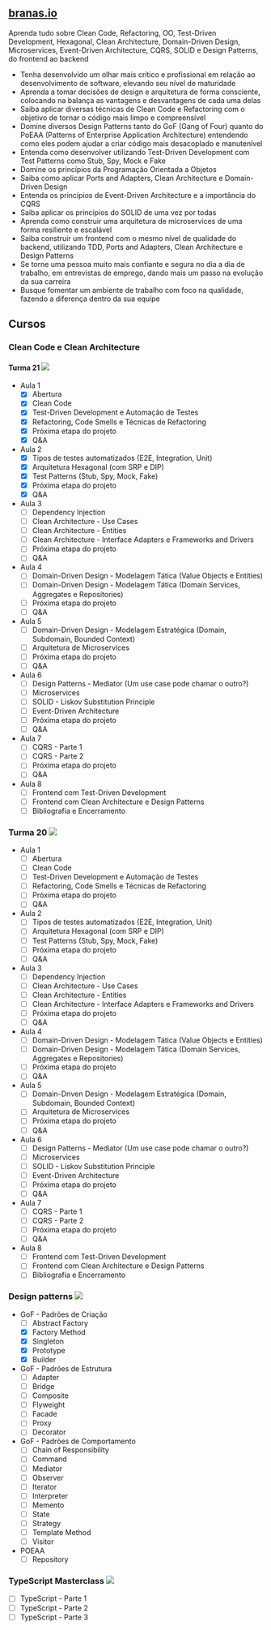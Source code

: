 ## [branas.io](https://www.branas.io/cursos/)

Aprenda tudo sobre Clean Code, Refactoring, OO, Test-Driven Development, Hexagonal, Clean Architecture, Domain-Driven Design, Microservices, Event-Driven Architecture, CQRS, SOLID e Design Patterns, do frontend ao backend

- Tenha desenvolvido um olhar mais crítico e profissional em relação ao desenvolvimento de software, elevando seu nível de maturidade
- Aprenda a tomar decisões de design e arquitetura de forma consciente, colocando na balança as vantagens e desvantagens de cada uma delas
- Saiba aplicar diversas técnicas de Clean Code e Refactoring com o objetivo de tornar o código mais limpo e compreensível
- Domine diversos Design Patterns tanto do GoF (Gang of Four) quanto do PoEAA (Patterns of Enterprise Application Architecture) entendendo como eles podem ajudar a criar código mais desacoplado e manutenível
- Entenda como desenvolver utilizando Test-Driven Development com Test Patterns como Stub, Spy, Mock e Fake
- Domine os princípios da Programação Orientada a Objetos
- Saiba como aplicar Ports and Adapters, Clean Architecture e Domain-Driven Design
- Entenda os princípios de Event-Driven Architecture e a importância do CQRS
- Saiba aplicar os princípios do SOLID de uma vez por todas
- Aprenda como construir uma arquitetura de microservices de uma forma resiliente e escalável
- Saiba construir um frontend com o mesmo nível de qualidade do backend, utilizando TDD, Ports and Adapters, Clean Architecture e Design Patterns
- Se torne uma pessoa muito mais confiante e segura no dia a dia de trabalho, em entrevistas de emprego, dando mais um passo na evolução da sua carreira
- Busque fomentar um ambiente de trabalho com foco na qualidade, fazendo a diferença dentro da sua equipe

## Cursos

### Clean Code e Clean Architecture

#### Turma 21 ![](https://geps.dev/progress/25)

- Aula 1
    - [x] Abertura
    - [x] Clean Code
    - [x] Test-Driven Development e Automação de Testes
    - [x] Refactoring, Code Smells e Técnicas de Refactoring
    - [x] Próxima etapa do projeto
    - [x] Q&A
- Aula 2
    - [x] Tipos de testes automatizados (E2E, Integration, Unit)
    - [x] Arquitetura Hexagonal (com SRP e DIP)
    - [x] Test Patterns (Stub, Spy, Mock, Fake)
    - [x] Próxima etapa do projeto
    - [x] Q&A
- Aula 3
    - [ ] Dependency Injection
    - [ ] Clean Architecture - Use Cases
    - [ ] Clean Architecture - Entities
    - [ ] Clean Architecture - Interface Adapters e Frameworks and Drivers
    - [ ] Próxima etapa do projeto
    - [ ] Q&A
- Aula 4
    - [ ] Domain-Driven Design - Modelagem Tática (Value Objects e Entities)
    - [ ] Domain-Driven Design - Modelagem Tática (Domain Services, Aggregates e Repositories)
    - [ ] Próxima etapa do projeto
    - [ ] Q&A
- Aula 5
    - [ ] Domain-Driven Design - Modelagem Estratégica (Domain, Subdomain, Bounded Context)
    - [ ] Arquitetura de Microservices
    - [ ] Próxima etapa do projeto
    - [ ] Q&A
- Aula 6
    - [ ] Design Patterns - Mediator (Um use case pode chamar o outro?)
    - [ ] Microservices
    - [ ] SOLID - Liskov Substitution Principle
    - [ ] Event-Driven Architecture
    - [ ] Próxima etapa do projeto
    - [ ] Q&A
- Aula 7
    - [ ] CQRS - Parte 1
    - [ ] CQRS - Parte 2
    - [ ] Próxima etapa do projeto
    - [ ] Q&A
- Aula 8
    - [ ] Frontend com Test-Driven Development
    - [ ] Frontend com Clean Architecture e Design Patterns
    - [ ] Bibliografia e Encerramento

### Turma 20 ![](https://geps.dev/progress/0)

- Aula 1
    - [ ] Abertura
    - [ ] Clean Code
    - [ ] Test-Driven Development e Automação de Testes
    - [ ] Refactoring, Code Smells e Técnicas de Refactoring
    - [ ] Próxima etapa do projeto
    - [ ] Q&A
- Aula 2
    - [ ] Tipos de testes automatizados (E2E, Integration, Unit)
    - [ ] Arquitetura Hexagonal (com SRP e DIP)
    - [ ] Test Patterns (Stub, Spy, Mock, Fake)
    - [ ] Próxima etapa do projeto
    - [ ] Q&A
- Aula 3
    - [ ] Dependency Injection
    - [ ] Clean Architecture - Use Cases
    - [ ] Clean Architecture - Entities
    - [ ] Clean Architecture - Interface Adapters e Frameworks and Drivers
    - [ ] Próxima etapa do projeto
    - [ ] Q&A
- Aula 4
    - [ ] Domain-Driven Design - Modelagem Tática (Value Objects e Entities)
    - [ ] Domain-Driven Design - Modelagem Tática (Domain Services, Aggregates e Repositories)
    - [ ] Próxima etapa do projeto
    - [ ] Q&A
- Aula 5
    - [ ] Domain-Driven Design - Modelagem Estratégica (Domain, Subdomain, Bounded Context)
    - [ ] Arquitetura de Microservices
    - [ ] Próxima etapa do projeto
    - [ ] Q&A
- Aula 6
    - [ ] Design Patterns - Mediator (Um use case pode chamar o outro?)
    - [ ] Microservices
    - [ ] SOLID - Liskov Substitution Principle
    - [ ] Event-Driven Architecture
    - [ ] Próxima etapa do projeto
    - [ ] Q&A
- Aula 7
    - [ ] CQRS - Parte 1
    - [ ] CQRS - Parte 2
    - [ ] Próxima etapa do projeto
    - [ ] Q&A
- Aula 8
    - [ ] Frontend com Test-Driven Development
    - [ ] Frontend com Clean Architecture e Design Patterns
    - [ ] Bibliografia e Encerramento

### Design patterns ![](https://geps.dev/progress/0)
  - GoF - Padrões de Criação
    - [ ] Abstract Factory
    - [x] Factory Method
    - [x] Singleton
    - [x] Prototype
    - [x] Builder
  - GoF - Padrões de Estrutura
    - [ ] Adapter
    - [ ] Bridge
    - [ ] Composite
    - [ ] Flyweight
    - [ ] Facade
    - [ ] Proxy
    - [ ] Decorator
  - GoF - Padrões de Comportamento
    - [ ] Chain of Responsibility
    - [ ] Command
    - [ ] Mediator
    - [ ] Observer
    - [ ] Iterator
    - [ ] Interpreter
    - [ ] Memento
    - [ ] State
    - [ ] Strategy
    - [ ] Template Method
    - [ ] Visitor
  - POEAA
    - [ ] Repository
### TypeScript Masterclass ![](https://geps.dev/progress/0)
  - [ ] TypeScript - Parte 1
  - [ ] TypeScript - Parte 2
  - [ ] TypeScript - Parte 3
